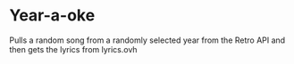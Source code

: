 # Year-a-oke

Pulls a random song from a randomly selected year from the Retro API and then gets the lyrics from lyrics.ovh
